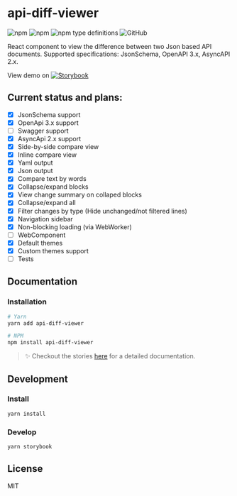 # api-diff-viewer
<img alt="npm" src="https://img.shields.io/npm/v/api-diff-viewer"> <img alt="npm" src="https://img.shields.io/npm/dm/api-diff-viewer?label=npm"> <img alt="npm type definitions" src="https://img.shields.io/npm/types/api-diff-viewer"> <img alt="GitHub" src="https://img.shields.io/github/license/udamir/api-diff-viewer">

React component to view the difference between two Json based API documents. Supported specifications: JsonSchema, OpenAPI 3.x, AsyncAPI 2.x.

View demo on [![Storybook](https://cdn.jsdelivr.net/gh/storybookjs/brand@master/badge/badge-storybook.svg)](https://api-diff-viewer.vercel.app/)

## Current status and plans:
- [x] JsonSchema support
- [x] OpenApi 3.x support
- [ ] Swagger support
- [x] AsyncApi 2.x support
- [x] Side-by-side compare view
- [x] Inline compare view
- [x] Yaml output
- [x] Json output
- [x] Compare text by words
- [x] Collapse/expand blocks
- [x] View change summary on collaped blocks
- [x] Collapse/expand all
- [x] Filter changes by type (Hide unchanged/not filtered lines)
- [x] Navigation sidebar
- [x] Non-blocking loading (via WebWorker)
- [ ] WebComponent
- [x] Default themes
- [x] Custom themes support
- [ ] Tests

## Documentation

### Installation

```sh
# Yarn
yarn add api-diff-viewer

# NPM
npm install api-diff-viewer
```

> ✨ Checkout the stories [here](https://api-diff-viewer.vercel.app/) for a detailed documentation.

## Development

### Install

```sh
yarn install
```

### Develop

```sh
yarn storybook
```

## License

MIT
